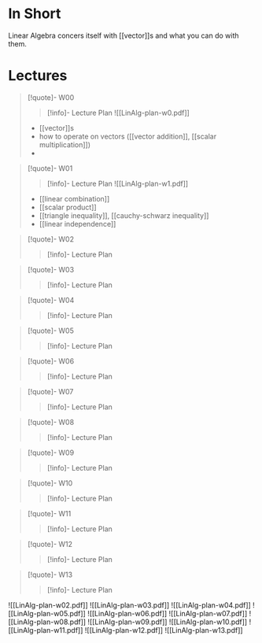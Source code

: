 # In Short
Linear Algebra concers itself with [[vector]]s and what you can do with them.

# Lectures
> [!quote]- W00
> > [!info]- Lecture Plan
> > ![[LinAlg-plan-w0.pdf]]
> 
> - [[vector]]s
> - how to operate on vectors ([[vector addition]], [[scalar multiplication]])
> - 

> [!quote]- W01
> > [!info]- Lecture Plan
> > ![[LinAlg-plan-w1.pdf]]
> 
> 
> - [[linear combination]]
> - [[scalar product]]
> - [[triangle inequality]], [[cauchy-schwarz inequality]]
> - [[linear independence]]

> [!quote]- W02
> > [!info]- Lecture Plan
> > 

> [!quote]- W03
> > [!info]- Lecture Plan
> > 

> [!quote]- W04
> > [!info]- Lecture Plan
> > 

> [!quote]- W05
> > [!info]- Lecture Plan
> > 

> [!quote]- W06
> > [!info]- Lecture Plan
> > 

> [!quote]- W07
> > [!info]- Lecture Plan
> > 

> [!quote]- W08
> > [!info]- Lecture Plan
> > 

> [!quote]- W09
> > [!info]- Lecture Plan
> > 

> [!quote]- W10
> > [!info]- Lecture Plan
> > 

> [!quote]- W11
> > [!info]- Lecture Plan
> > 

> [!quote]- W12
> > [!info]- Lecture Plan
> > 

> [!quote]- W13
> > [!info]- Lecture Plan
> > 




![[LinAlg-plan-w02.pdf]]
![[LinAlg-plan-w03.pdf]]
![[LinAlg-plan-w04.pdf]]
![[LinAlg-plan-w05.pdf]]
![[LinAlg-plan-w06.pdf]]
![[LinAlg-plan-w07.pdf]]
![[LinAlg-plan-w08.pdf]]
![[LinAlg-plan-w09.pdf]]
![[LinAlg-plan-w10.pdf]]
![[LinAlg-plan-w11.pdf]]
![[LinAlg-plan-w12.pdf]]
![[LinAlg-plan-w13.pdf]]
